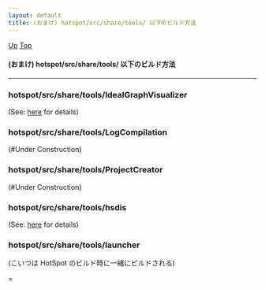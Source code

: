 ```yaml
---
layout: default
title: (おまけ) hotspot/src/share/tools/ 以下のビルド方法
---
```

[Up](no3yhpM-MW.html) [Top](../index.html)

#### (おまけ) hotspot/src/share/tools/ 以下のビルド方法

--- 

### hotspot/src/share/tools/IdealGraphVisualizer

   (See: [here](no7882_Cr.html) for details)

### hotspot/src/share/tools/LogCompilation

   (#Under Construction)

### hotspot/src/share/tools/ProjectCreator

   (#Under Construction)

### hotspot/src/share/tools/hsdis

   (See: [here](no7882_Cr.html) for details)

### hotspot/src/share/tools/launcher

   (こいつは HotSpot のビルド時に一緒にビルドされる)

=






